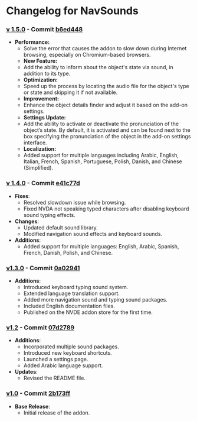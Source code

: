 # Changelog for NavSounds

### [v 1.5.0](https://github.com/ahmedthebest31/navsounds/tree/v1.5) - Commit [b6ed448](https://github.com/ahmedthebest31/navsounds/commit/b6ed448)
- **Performance:** 
  - Solve the error that causes the addon to slow down during Internet browsing, especially on Chromium-based browsers.
  - **New Feature:** 
  - Add the ability to inform about the object's state via sound, in addition to its type.
  - **Optimization:** 
  - Speed up the process by locating the audio file for the object's type or state and skipping it if not available.
  - **Improvement:** 
  - Enhance the object details finder and adjust it based on the add-on settings.
  - **Settings Update:** 
  - Add the ability to activate or deactivate the pronunciation of the object’s state. By default, it is activated and can be found next to the box specifying the pronunciation of the object in the add-on settings interface.
  - **Localization:** 
  - Added support for multiple languages including Arabic, English, Italian, French, Spanish, Portuguese, Polish, Danish, and Chinese (Simplified).

### [v 1.4.0](https://github.com/ahmedthebest31/navsounds/releases/tag/v4) - Commit [e41c77d](https://github.com/ahmedthebest31/navsounds/commit/e41c77d)
- **Fixes**:
  - Resolved slowdown issue while browsing.
  - Fixed NVDA not speaking typed characters after disabling keyboard sound typing effects.
- **Changes**:
  - Updated default sound library.
  - Modified navigation sound effects and keyboard sounds.
- **Additions**:
  - Added support for multiple languages: English, Arabic, Spanish, French, Danish, Polish, and Chinese.

### [v1.3.0](https://github.com/ahmedthebest31/navsounds/releases/tag/typingSound) - Commit [0a02941](https://github.com/ahmedthebest31/navsounds/commit/0a02941)
- **Additions**:
  - Introduced keyboard typing sound system.
  - Extended language translation support.
  - Added more navigation sound and typing sound packages.
  - Included English documentation files.
  - Published on the NVDE addon store for the first time.

### [v1.2](https://github.com/ahmedthebest31/navsounds/releases/tag/annas) - Commit [07d2789](https://github.com/ahmedthebest31/navsounds/commit/07d2789)
- **Additions**:
  - Incorporated multiple sound packages.
  - Introduced new keyboard shortcuts.
  - Launched a settings page.
  - Added Arabic language support.
- **Updates**:
  - Revised the README file.

### [v1.0](https://github.com/ahmedthebest31/navsounds/releases/tag/ready) - Commit [2b173ff](https://github.com/ahmedthebest31/navsounds/commit/2b173ff)
- **Base Release**:
  - Initial release of the addon.

